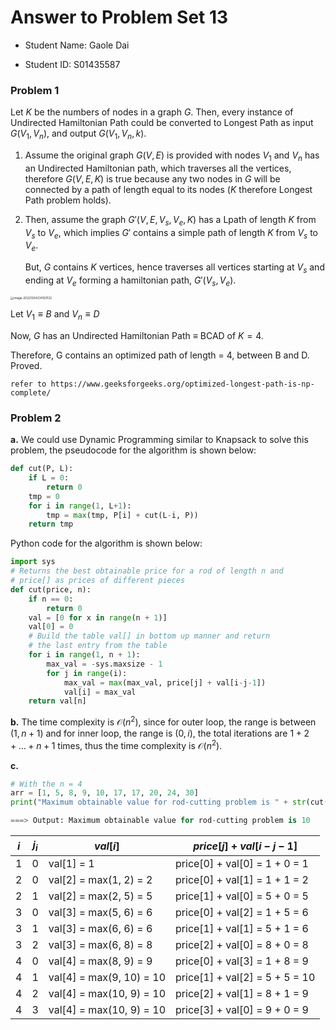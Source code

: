 # Answer to Problem Set 13

* Student Name: Gaole Dai

* Student ID: S01435587

### Problem 1

Let $K$ be the numbers of nodes in a graph $G$. Then, every instance of Undirected Hamiltonian Path could be converted to Longest Path as input $G(V_{1}, V_{n})$, and output $G(V_{1}, V_{n}, k)$.

1. Assume the original graph $G(V, E)$ is provided with nodes $V_1$ and $V_n$ has an Undirected Hamiltonian path, which traverses all the vertices, therefore $G(V, E, K)$ is true because any two nodes in $G$ will be connected by a path of length equal to its nodes ($K$ therefore Longest Path problem holds).

2. Then, assume the graph $G'(V, E, V_s, V_e, K)$ has a Lpath of length $K$ from $V_s$ to $V_e$, which implies $G'$ contains a simple path of length $K$ from $V_s$ to $V_e$.

   But, $G$ contains $K$ vertices, hence traverses all vertices starting at $V_s$ and ending at $V_e$ forming a hamiltonian path, $G'(V_s,V_e)$.

<img src="C:\Users\Gloria DAI\AppData\Roaming\Typora\typora-user-images\image-20221204234120122.png" alt="image-20221204234120122" style="zoom:33%;" />

Let $V_1\equiv B$ and $V_n \equiv D$

Now, $G$ has an Undirected Hamiltonian Path $\equiv$ BCAD of $K=4$.

Therefore, G contains an optimized path of length = 4, between B and D. Proved.

`refer to https://www.geeksforgeeks.org/optimized-longest-path-is-np-complete/`

### Problem 2

**a.** We could use Dynamic Programming similar to Knapsack to solve this problem, the pseudocode for the algorithm is shown below:

```python
def cut(P, L):
	if L = 0:
		return 0
	tmp = 0
	for i in range(1, L+1):
		tmp = max(tmp, P[i] + cut(L-i, P))
	return tmp
```

Python code for the algorithm is shown below:

```python
import sys
# Returns the best obtainable price for a rod of length n and
# price[] as prices of different pieces
def cut(price, n):
 	if n == 0:
 	    return 0
 	val = [0 for x in range(n + 1)]
 	val[0] = 0
 	# Build the table val[] in bottom up manner and return
    # the last entry from the table
 	for i in range(1, n + 1):
 	    max_val = -sys.maxsize - 1
 	    for j in range(i):
 	        max_val = max(max_val, price[j] + val[i-j-1])
 	        val[i] = max_val
 	return val[n]
```

**b.** The time complexity is $\mathcal{O}(n^2)$, since for outer loop, the range is between $(1, n+1)$ and for inner loop, the range is $(0,i)$, the total iterations are $1+ 2+ \dots + n+1$ times, thus the time complexity is $\mathcal{O}(n^2)$.

**c.** 

```python
# With the n = 4
arr = [1, 5, 8, 9, 10, 17, 17, 20, 24, 30]
print("Maximum obtainable value for rod-cutting problem is " + str(cut(arr, 4)))

===> Output: Maximum obtainable value for rod-cutting problem is 10
```

| $i$  | $j_i$ | $val[i]$                 | $price[j] + val[i-j-1]$        |
| ---- | ----- | ------------------------ | ------------------------------ |
| 1    | 0     | val[1] = 1               | price[0] + val[0] = 1 + 0 = 1  |
| 2    | 0     | val[2] = max(1, 2) = 2   | price[0] + val[1] = 1 + 1 = 2  |
| 2    | 1     | val[2] = max(2, 5) = 5   | price[1] + val[0] = 5 + 0 = 5  |
| 3    | 0     | val[3] = max(5, 6) = 6   | price[0] + val[2] = 1 + 5 = 6  |
| 3    | 1     | val[3] = max(6, 6) = 6   | price[1] + val[1] = 5 + 1 = 6  |
| 3    | 2     | val[3] = max(6, 8) = 8   | price[2] + val[0] = 8 + 0 = 8  |
| 4    | 0     | val[4] = max(8, 9) = 9   | price[0] + val[3] = 1 + 8 = 9  |
| 4    | 1     | val[4] = max(9, 10) = 10 | price[1] + val[2] = 5 + 5 = 10 |
| 4    | 2     | val[4] = max(10, 9) = 10 | price[2] + val[1] = 8 + 1 = 9  |
| 4    | 3     | val[4] = max(10, 9) = 10 | price[3] + val[0] = 9 + 0 = 9  |

